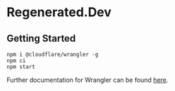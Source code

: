 # Regenerated.Dev

## Getting Started

```console
npm i @cloudflare/wrangler -g
npm ci
npm start
```

Further documentation for Wrangler can be found [here](https://developers.cloudflare.com/workers/tooling/wrangler).
